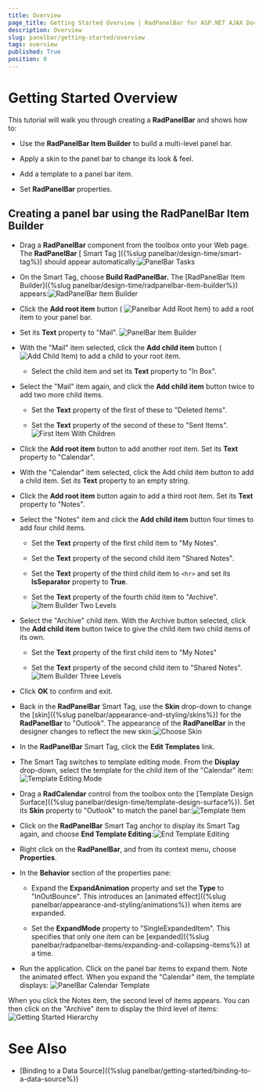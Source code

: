```yaml
---
title: Overview
page_title: Getting Started Overview | RadPanelBar for ASP.NET AJAX Documentation
description: Overview
slug: panelbar/getting-started/overview
tags: overview
published: True
position: 0
---
```


# Getting Started Overview



This tutorial will walk you through creating a **RadPanelBar** and shows how to:

* Use the **RadPanelBar Item Builder** to build a multi-level panel bar.

* Apply a skin to the panel bar to change its look & feel.

* Add a template to a panel bar item.

* Set **RadPanelBar** properties.

## Creating a panel bar using the RadPanelBar Item Builder

* Drag a **RadPanelBar** component from the toolbox onto your Web page. The **RadPanelBar** [ Smart Tag ]({%slug panelbar/design-time/smart-tag%}) should appear automatically:![PanelBar Tasks](images/panelbar_gettingstarted1.png)

* On the Smart Tag, choose **Build RadPanelBar.** The [RadPanelBar Item Builder]({%slug panelbar/design-time/radpanelbar-item-builder%}) appears:![RadPanelBar Item Builder](images/panelbar_radpanelbaritembuilder.png)

* Click the **Add root item** button ( ![Panelbar Add Root Item](images/panelbar_addrootitem.png)) to add a root item to your panel bar.

* Set its **Text** property to "Mail".
![PanelBar Item Builder](images/panelbar_firstitem.png)

* With the "Mail" item selected, click the **Add child item** button ( ![Add Child Item](images/panelbar_addchilditem.png)) to add a child to your root item.

	* Select the child item and set its **Text** property to "In Box".

* Select the "Mail" item again, and click the **Add child item** button twice to add two more child items.

	* Set the **Text** property of the first of these to "Deleted Items".

	* Set the **Text** property of the second of these to "Sent Items".![First Item With Children](images/panelbar_firstitemwithchildren.png)

* Click the **Add root item** button to add another root item. Set its **Text** property to "Calendar".

* With the "Calendar" item selected, click the Add child item button to add a child item. Set its **Text** property to an empty string.

* Click the **Add root item** button again to add a third root item. Set its **Text** property to "Notes".

* Select the "Notes" item and click the **Add child item** button four times to add four child items.

	* Set the **Text** property of the first child item to "My Notes".

	* Set the **Text** property of the second child item "Shared Notes".

	* Set the **Text** property of the third child item to `<hr>` and set its **IsSeparator** property to **True**.

	* Set the **Text** property of the fourth child item to "Archive".![Item Builder Two Levels](images/panelbar_itembuildertwolevels.png)

* Select the "Archive" child item. With the Archive button selected, click the **Add child item** button twice to give the child item two child items of its own.

	* Set the **Text** property of the first child item to "My Notes"

	* Set the **Text** property of the second child item to "Shared Notes".![Item Builder Three Levels](images/panelbar_itembuilderthreelevels.png)

* Click **OK** to confirm and exit.

* Back in the **RadPanelBar** Smart Tag, use the **Skin** drop-down to change the [skin]({%slug panelbar/appearance-and-styling/skins%}) for the **RadPanelBar** to "Outlook". The appearance of the **RadPanelBar** in the designer changes to reflect the new skin:![Choose Skin](images/panelbar_chooseskin.png)

* In the **RadPanelBar** Smart Tag, click the **Edit Templates** link.

* The Smart Tag switches to template editing mode. From the **Display** drop-down, select the template for the child item of the "Calendar" item:![Template Editing Mode](images/panelbar_templateeditingmode.png)

* Drag a **RadCalendar** control from the toolbox onto the [Template Design Surface]({%slug panelbar/design-time/template-design-surface%}). Set its **Skin** property to "Outlook" to match the panel bar:![Template Item](images/panelbar_templateitem.png)

* Click on the **RadPanelBar** Smart Tag anchor to display its Smart Tag again, and choose **End Template Editing**:![End Template Editing](images/panelbar_endtemplateediting.png)

* Right click on the **RadPanelBar**, and from its context menu, choose **Properties**.

* In the **Behavior** section of the properties pane:

	* Expand the **ExpandAnimation** property and set the **Type** to "InOutBounce". This introduces an [animated effect]({%slug panelbar/appearance-and-styling/animations%}) when items are expanded.

	* Set the **ExpandMode** property to "SingleExpandedItem". This specifies that only one item can be [expanded]({%slug panelbar/radpanelbar-items/expanding-and-collapsing-items%}) at a time.

* Run the application. Click on the panel bar items to expand them. Note the animated effect. When you expand the "Calendar" item, the template displays:
![PanelBar Calendar Template](images/panelbar_gettingstartedcalendar.png)

When you click the Notes item, the second level of items appears. You can then click on the "Archive" item to display the third level of items:
![Getting Started Hierarchy](images/panelbar_gettingstartedhierarchy.png)

# See Also

 * [Binding to a Data Source]({%slug panelbar/getting-started/binding-to-a-data-source%})
